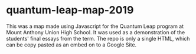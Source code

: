 # quantum-leap-map-2019
This was a map made using Javascript for the Quantum Leap program at Mount Anthony Union High School. It was used as a demonstration of the students' final essays from the term. The repo is only a single HTML, which can be copy pasted as an embed on to a Google Site.
